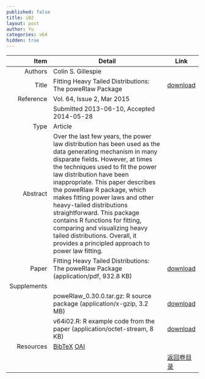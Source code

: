 ```yaml
---
published: false
title: i02
layout: post
author: Yu
categories: v64
hidden: true
---
```


| Item | Detail | Link |
|---:|---|---|
| Authors | Colin S. Gillespie| |
| Title |Fitting Heavy Tailed Distributions: The poweRlaw Package | [download](http://www.jstatsoft.org/v64/i02/paper) |
| Reference |Vol. 64, Issue 2, Mar 2015 | |
| | Submitted 2013-06-10, Accepted 2014-05-28| | 
| Type | Article| |
| Abstract | Over the last few years, the power law distribution has been used as the data generating mechanism in many disparate fields. However, at times the techniques used to fit the power law distribution have been inappropriate. This paper describes the poweRlaw R package, which makes fitting power laws and other heavy-tailed distributions straightforward. This package contains R functions for fitting, comparing and visualizing heavy tailed distributions. Overall, it provides a principled approach to power law fitting.| |
| Paper | Fitting Heavy Tailed Distributions: The poweRlaw Package  (application/pdf, 932.8 KB)| [download](http://www.jstatsoft.org/v64/i02/paper) |
| Supplements | | |
| |poweRlaw_0.30.0.tar.gz: R source package  (application/x-gzip, 3.2 MB)|  [download](http://www.jstatsoft.org/v64/i02/supp/1) |
| |v64i02.R:               R example code from the paper  (application/octet-stream, 8 KB)|  [download](http://www.jstatsoft.org/v64/i02/supp/2) |
| Resources | [BibTeX](http://www.jstatsoft.org/v64/i02/bibtex) [OAI](http://www.jstatsoft.org/oai?verb=GetRecord&identifier=oai.jstatsoft/v64/i02&prefix=oai_dc)| |
| |  | [返回卷目录]({{site.baseurl}}/volume/v64.html) |